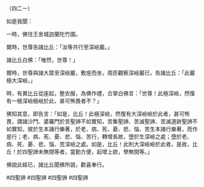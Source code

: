 （四二一）

如是我聞：

一時，佛住王舍城迦蘭陀竹園。

爾時，世尊告諸比丘：「汝等共行至深嶮巖。」

諸比丘白佛：「唯然，世尊！」

爾時，世尊與諸大眾至深嶮巖，敷座而坐，周匝觀察深嶮巖已，告諸比丘：「此巖極大深嶮。」

時，有異比丘從座起，整衣服，為佛作禮，合掌白佛言：「世尊！此極深嶮，然復有一極深嶮極嶮於此，甚可怖畏者不？」

佛知其意，即告言：「如是，比丘！此極深嶮，然復有大深嶮嶮於此者，甚可怖畏，謂諸沙門、婆羅門於苦聖諦不如實知，苦集聖諦、苦滅聖諦、苦滅道跡聖諦不如實知，彼於生本諸行樂著，於老、病、死、憂、悲、惱、苦生本諸行樂著，而作是行；老、病、死、憂、悲、惱、苦行，轉增長故，墮於生深嶮之處；墮於老、病、死、憂、悲、惱、苦深嶮之處。如是，比丘！此則大深嶮嶮於此者。是故，比丘！於四聖諦未無間等者，當勤方便，起增上欲，學無間等。」

佛說此經已，諸比丘聞佛所說，歡喜奉行。



#四聖諦
#四聖諦
#四聖諦
#四聖諦
